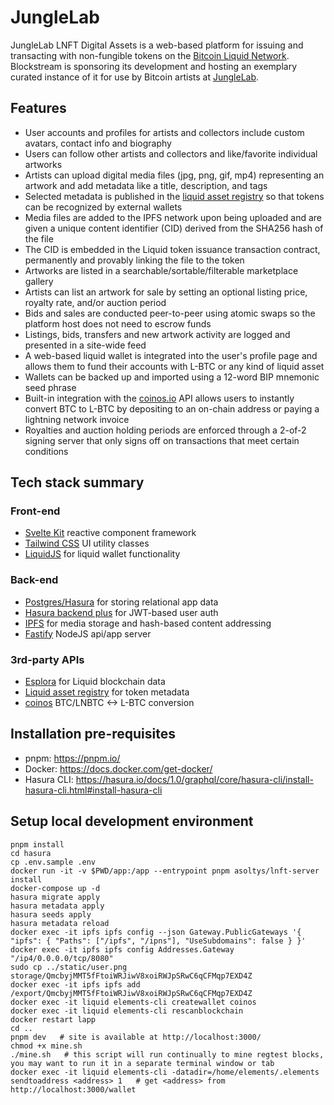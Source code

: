 # JungleLab

JungleLab LNFT Digital Assets is a web-based platform for issuing and transacting with non-fungible tokens on the [Bitcoin Liquid Network](https://blockstream.com/liquid/). Blockstream is sponsoring its development and hosting an exemplary curated instance of it for use by Bitcoin artists at [JungleLab](https://junglelab.io).

## Features

- User accounts and profiles for artists and collectors include custom avatars, contact info and biography
- Users can follow other artists and collectors and like/favorite individual artworks
- Artists can upload digital media files (jpg, png, gif, mp4) representing an artwork and add metadata like a title, description, and tags
- Selected metadata is published in the [liquid asset registry](https://docs.blockstream.com/liquid/developer-guide/proof-of-issuance.html) so that tokens can be recognized by external wallets
- Media files are added to the IPFS network upon being uploaded and are given a unique content identifier (CID) derived from the SHA256 hash of the file
- The CID is embedded in the Liquid token issuance transaction contract, permanently and provably linking the file to the token
- Artworks are listed in a searchable/sortable/filterable marketplace gallery
- Artists can list an artwork for sale by setting an optional listing price, royalty rate, and/or auction period
- Bids and sales are conducted peer-to-peer using atomic swaps so the platform host does not need to escrow funds
- Listings, bids, transfers and new artwork activity are logged and presented in a site-wide feed
- A web-based liquid wallet is integrated into the user's profile page and allows them to fund their accounts with L-BTC or any kind of liquid asset
- Wallets can be backed up and imported using a 12-word BIP mnemonic seed phrase
- Built-in integration with the [coinos.io](https://coinos.io) API allows users to instantly convert BTC to L-BTC by depositing to an on-chain address or paying a lightning network invoice
- Royalties and auction holding periods are enforced through a 2-of-2 signing server that only signs off on transactions that meet certain conditions

## Tech stack summary

### Front-end

- [Svelte Kit](https://github.com/sveltejs/kit) reactive component framework
- [Tailwind CSS](https://tailwindcss.com/) UI utility classes
- [LiquidJS](https://github.com/vulpemventures/liquidjs-lib) for liquid wallet functionality

### Back-end

- [Postgres/Hasura](https://hasura.io) for storing relational app data
- [Hasura backend plus](https://github.com/nhost/hasura-backend-plus) for JWT-based user auth
- [IPFS](https://ipfs.io) for media storage and hash-based content addressing
- [Fastify](https://www.fastify.io/) NodeJS api/app server

### 3rd-party APIs

- [Esplora](https://github.com/Blockstream/esplora/blob/master/API.md) for Liquid blockchain data
- [Liquid asset registry](https://docs.blockstream.com/liquid/developer-guide/proof-of-issuance.html) for token metadata
- [coinos](https://coinos.io/) BTC/LNBTC <-> L-BTC conversion

## Installation pre-requisites

- pnpm: https://pnpm.io/
- Docker: https://docs.docker.com/get-docker/
- Hasura CLI: https://hasura.io/docs/1.0/graphql/core/hasura-cli/install-hasura-cli.html#install-hasura-cli

## Setup local development environment

    pnpm install
    cd hasura
    cp .env.sample .env
    docker run -it -v $PWD/app:/app --entrypoint pnpm asoltys/lnft-server install
    docker-compose up -d
    hasura migrate apply
    hasura metadata apply
    hasura seeds apply
    hasura metadata reload
    docker exec -it ipfs ipfs config --json Gateway.PublicGateways '{ "ipfs": { "Paths": ["/ipfs", "/ipns"], "UseSubdomains": false } }'
    docker exec -it ipfs ipfs config Addresses.Gateway "/ip4/0.0.0.0/tcp/8080"
    sudo cp ../static/user.png storage/QmcbyjMMT5fFtoiWRJiwV8xoiRWJpSRwC6qCFMqp7EXD4Z
    docker exec -it ipfs ipfs add /export/QmcbyjMMT5fFtoiWRJiwV8xoiRWJpSRwC6qCFMqp7EXD4Z
    docker exec -it liquid elements-cli createwallet coinos
    docker exec -it liquid elements-cli rescanblockchain
    docker restart lapp
    cd ..
    pnpm dev   # site is available at http://localhost:3000/
    chmod +x mine.sh
    ./mine.sh   # this script will run continually to mine regtest blocks, you may want to run it in a separate terminal window or tab
    docker exec -it liquid elements-cli -datadir=/home/elements/.elements sendtoaddress <address> 1   # get <address> from http://localhost:3000/wallet
